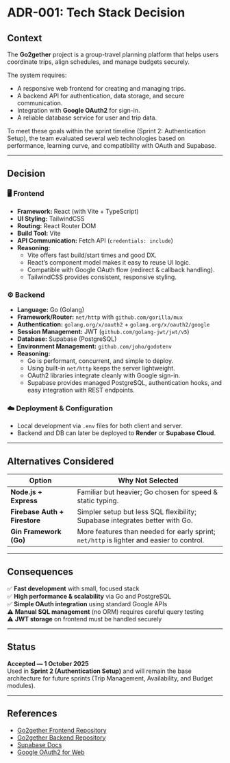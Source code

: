 # ADR-001: Tech Stack Decision

## Context
The **Go2gether** project is a group-travel planning platform that helps users coordinate trips,
align schedules, and manage budgets securely.

The system requires:
- A responsive web frontend for creating and managing trips.
- A backend API for authentication, data storage, and secure communication.
- Integration with **Google OAuth2** for sign-in.
- A reliable database service for user and trip data.

To meet these goals within the sprint timeline (Sprint 2: Authentication Setup),
the team evaluated several web technologies based on performance, learning curve,
and compatibility with OAuth and Supabase.

---

## Decision

### 🖥️ Frontend
- **Framework:** React (with Vite + TypeScript)
- **UI Styling:** TailwindCSS  
- **Routing:** React Router DOM  
- **Build Tool:** Vite  
- **API Communication:** Fetch API (`credentials: include`)  
- **Reasoning:**
  - Vite offers fast build/start times and good DX.
  - React’s component model makes it easy to reuse UI logic.
  - Compatible with Google OAuth flow (redirect & callback handling).
  - TailwindCSS provides consistent, responsive styling.

### ⚙️ Backend
- **Language:** Go (Golang)
- **Framework/Router:** `net/http` with `github.com/gorilla/mux`
- **Authentication:** `golang.org/x/oauth2` + `golang.org/x/oauth2/google`
- **Session Management:** JWT (`github.com/golang-jwt/jwt/v5`)
- **Database:** Supabase (PostgreSQL)
- **Environment Management:** `github.com/joho/godotenv`
- **Reasoning:**
  - Go is performant, concurrent, and simple to deploy.
  - Using built-in `net/http` keeps the server lightweight.
  - OAuth2 libraries integrate cleanly with Google sign-in.
  - Supabase provides managed PostgreSQL, authentication hooks,
    and easy integration with REST endpoints.

### ☁️ Deployment & Configuration
- Local development via `.env` files for both client and server.  
- Backend and DB can later be deployed to **Render** or **Supabase Cloud**.

---

## Alternatives Considered
| Option | Why Not Selected |
|--------|------------------|
| **Node.js + Express** | Familiar but heavier; Go chosen for speed & static typing. |
| **Firebase Auth + Firestore** | Simpler setup but less SQL flexibility; Supabase integrates better with Go. |
| **Gin Framework (Go)** | More features than needed for early sprint; `net/http` is lighter and easier to control. |

---

## Consequences
✅ **Fast development** with small, focused stack  
✅ **High performance & scalability** via Go and PostgreSQL  
✅ **Simple OAuth integration** using standard Google APIs  
⚠️ **Manual SQL management** (no ORM) requires careful query testing  
⚠️ **JWT storage** on frontend must be handled securely  

---

## Status
**Accepted — 1 October 2025**  
Used in **Sprint 2 (Authentication Setup)** and will remain the base architecture
for future sprints (Trip Management, Availability, and Budget modules).

---

## References
- [Go2gether Frontend Repository]([https://github.com/pprimrs/Go2gether_Front-end.git](https://github.com/pprimrs/Go2gether_Front-end.git))  
- [Go2gether Backend Repository]([https://github.com/kmutt-cpe334/Go2gether_Back-end](https://github.com/Tttoys/Go2gether_Back-end.git))  
- [Supabase Docs](https://supabase.com/docs)  
- [Google OAuth2 for Web](https://developers.google.com/identity/protocols/oauth2)
